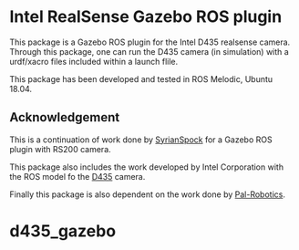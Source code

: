 # Intel RealSense Gazebo ROS plugin

This package is a Gazebo ROS plugin for the Intel D435 realsense camera. Through this package, one can run the D435 camera (in simulation) with a urdf/xacro files included within a launch flile.

This package has been developed and tested in ROS Melodic, Ubuntu 18.04.
 
## Acknowledgement

This is a continuation of work done by [SyrianSpock](https://github.com/SyrianSpock) for a Gazebo ROS plugin with RS200 camera.

This package also includes the work developed by Intel Corporation with the ROS model fo the [D435](https://github.com/intel-ros/realsense) camera.

Finally this package is also  dependent on the work done by [Pal-Robotics](https://github.com/pal-robotics/realsense_gazebo_plugin).
# d435_gazebo
